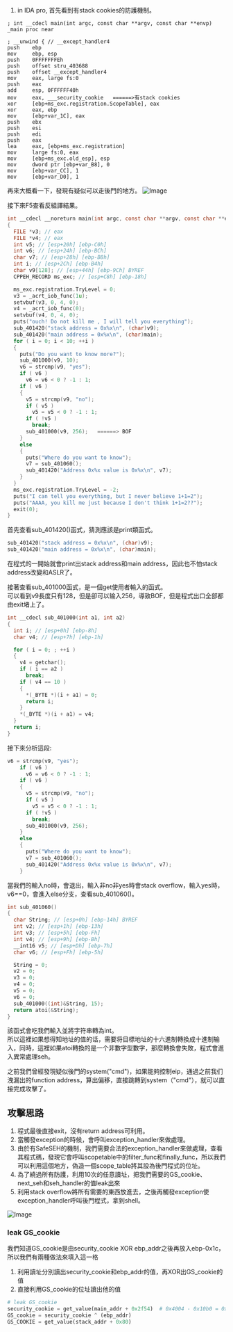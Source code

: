 1. in IDA pro, 首先看到有stack cookies的防護機制。

```
; int __cdecl main(int argc, const char **argv, const char **envp)
_main proc near

; __unwind { // __except_handler4
push    ebp
mov     ebp, esp
push    0FFFFFFFEh
push    offset stru_403688
push    offset __except_handler4
mov     eax, large fs:0
push    eax
add     esp, 0FFFFFF40h
mov     eax, ___security_cookie   ======>有stack cookies
xor     [ebp+ms_exc.registration.ScopeTable], eax
xor     eax, ebp
mov     [ebp+var_1C], eax
push    ebx
push    esi
push    edi
push    eax
lea     eax, [ebp+ms_exc.registration]
mov     large fs:0, eax
mov     [ebp+ms_exc.old_esp], esp
mov     dword ptr [ebp+var_B8], 0
mov     [ebp+var_CC], 1
mov     [ebp+var_D0], 1
```

再來大概看一下，發現有疑似可以走後門的地方。
![Image](https://i.imgur.com/s0MwAF4.png)


接下來F5查看反組譯結果。
```c
int __cdecl __noreturn main(int argc, const char **argv, const char **envp)
{
  FILE *v3; // eax
  FILE *v4; // eax
  int v5; // [esp+20h] [ebp-C0h]
  int v6; // [esp+24h] [ebp-BCh]
  char v7; // [esp+28h] [ebp-B8h]
  int i; // [esp+2Ch] [ebp-B4h]
  char v9[128]; // [esp+44h] [ebp-9Ch] BYREF
  CPPEH_RECORD ms_exc; // [esp+C8h] [ebp-18h]

  ms_exc.registration.TryLevel = 0;
  v3 = _acrt_iob_func(1u);
  setvbuf(v3, 0, 4, 0);
  v4 = _acrt_iob_func(0);
  setvbuf(v4, 0, 4, 0);
  puts("ouch! Do not kill me , I will tell you everything");
  sub_401420("stack address = 0x%x\n", (char)v9);
  sub_401420("main address = 0x%x\n", (char)main);
  for ( i = 0; i < 10; ++i )
  {
    puts("Do you want to know more?");
    sub_401000(v9, 10);
    v6 = strcmp(v9, "yes");
    if ( v6 )
      v6 = v6 < 0 ? -1 : 1;
    if ( v6 )
    {
      v5 = strcmp(v9, "no");
      if ( v5 )
        v5 = v5 < 0 ? -1 : 1;
      if ( !v5 )
        break;
      sub_401000(v9, 256);   ======> BOF
    }
    else
    {
      puts("Where do you want to know");
      v7 = sub_401060();
      sub_401420("Address 0x%x value is 0x%x\n", v7);
    }
  }
  ms_exc.registration.TryLevel = -2;
  puts("I can tell you everything, but I never believe 1+1=2");
  puts("AAAA, you kill me just because I don't think 1+1=2??");
  exit(0);
}
```

首先查看sub_401420()函式，猜測應該是print類函式。

```c
sub_401420("stack address = 0x%x\n", (char)v9);
sub_401420("main address = 0x%x\n", (char)main);
```
在程式的一開始就會print出stack address和main address，因此也不怕stack address改變和ASLR了。

接著查看sub_401000函式，是一個get使用者輸入的函式。    
可以看到v9長度只有128，但是卻可以输入256，導致BOF，但是程式出口全部都由exit堵上了。
```c
int __cdecl sub_401000(int a1, int a2)
{
  int i; // [esp+0h] [ebp-8h]
  char v4; // [esp+7h] [ebp-1h]

  for ( i = 0; ; ++i )
  {
    v4 = getchar();
    if ( i == a2 )
      break;
    if ( v4 == 10 )
    {
      *(_BYTE *)(i + a1) = 0;
      return i;
    }
    *(_BYTE *)(i + a1) = v4;
  }
  return i;
}
```

接下來分析這段:
```c
v6 = strcmp(v9, "yes");
    if ( v6 )
      v6 = v6 < 0 ? -1 : 1;
    if ( v6 )
    {
      v5 = strcmp(v9, "no");
      if ( v5 )
        v5 = v5 < 0 ? -1 : 1;
      if ( !v5 )
        break;
      sub_401000(v9, 256);
    }
    else
    {
      puts("Where do you want to know");
      v7 = sub_401060();
      sub_401420("Address 0x%x value is 0x%x\n", v7);
    }
```
當我們的輸入no時，會退出，輸入非no非yes時會stack overflow，輸入yes時，v6==0，會進入else分支，查看sub_401060()。
```c
int sub_401060()
{
  char String; // [esp+0h] [ebp-14h] BYREF
  int v2; // [esp+1h] [ebp-13h]
  int v3; // [esp+5h] [ebp-Fh]
  int v4; // [esp+9h] [ebp-Bh]
  __int16 v5; // [esp+Dh] [ebp-7h]
  char v6; // [esp+Fh] [ebp-5h]

  String = 0;
  v2 = 0;
  v3 = 0;
  v4 = 0;
  v5 = 0;
  v6 = 0;
  sub_401000((int)&String, 15);
  return atoi(&String);
}
```
該函式會吃我們輸入並將字符串轉為int。    
所以這裡如果想得知地址的值的话，需要将目標地址的十六進制轉換成十進制输入，同時，這裡如果atoi轉換的是一个非數字型數字，那麼轉換會失敗，程式會進入異常處理seh。

之前我們曾經發現疑似後門的system("cmd")，如果能夠控制eip，通過之前我们洩漏出的function address，算出偏移，直接跳轉到system（"cmd"），就可以直接完成攻擊了。

## 攻擊思路
1. 程式最後直接exit，沒有return address可利用。
2. 當觸發exception的時候，會呼叫exception_handler來做處理。
3. 由於有SafeSEH的機制，我們需要合法的exception_handler來做處理，查看其程式碼，發現它會呼叫scopetable中的filter_func和finally_func，所以我們可以利用這個地方，偽造一個scope_table將其設為後門程式的位址。
4. 為了繞過所有防護，利用10次的任意讀址，把我們需要的GS_cookie、next_seh和seh_handler的值leak出來
5. 利用stack overflow將所有需要的東西放進去，之後再觸發exception使exception_handler呼叫後門程式，拿到shell。

![Image](https://i.imgur.com/uglKlPZ.png)

### leak GS_cookie
我們知道GS_cookie是由security_cookie XOR ebp_addr之後再放入ebp-0x1c，所以我們有兩種做法來填入這一格
1. 利用讀址分別讀出security_cookie和ebp_addr的值，再XOR出GS_cookie的值
2. 直接利用GS_cookie的位址讀出他的值

```py
# leak GS_cookie
security_cookie = get_value(main_addr + 0x2f54)  # 0x4004 - 0x10b0 = 0x2f54
GS_cookie = security_cookie ^ (ebp_addr)
GS_COOKIE = get_value(stack_addr + 0x80)
```

### 
